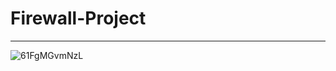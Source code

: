 ﻿# Firewall-Project

<hr>

![61FgMGvmNzL](https://github.com/hunterjreid/Firewall-Project/assets/62681404/780a577e-91cf-4310-bef2-77c4ff57f9c2)
